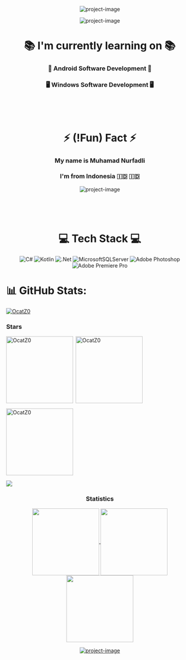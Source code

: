 <p align="center"><img src="https://capsule-render.vercel.app/api?type=waving&height=300&color=gradient&text=👑%20ABOUT%20ME%20👑&textBg=false&fontSize=80&desc=Muhamad%20Nurfadli&descAlign=50&descAlignY=66&descSize=25" alt="project-image"></p>
<p align="center"><img src="https://i.giphy.com/PUyO4KmKWX5D2MzH3w.webp" alt="project-image"></p>

<h1 align="center" id="title">📚 I'm currently learning on 📚</h1>
<h3 align="center" id="title">📱 Android Software Development 📱</h3> 
<h3 align="center" id="title">🖥️ Windows Software Development 🖥️</h3>

<br>
<br>
<br>

# <h1 align="center" id="title">⚡ (!Fun) Fact ⚡</h1>
<h3 align="center" id="title">My name is Muhamad Nurfadli</h3>
<h3 align="center" id="title">I'm from Indonesia 🇮🇩 🇮🇩</h3>
<p align="center"><img src="https://steamuserimages-a.akamaihd.net/ugc/1770445155917831534/63AAE94FF53C5FCA1E9E5D72D46B91258BD31CF3/?imw=512&imh=288&ima=fit&impolicy=Letterbox&imcolor=%23000000&letterbox=true" alt="project-image"></p>


<br>
<br>
<br>


# <h1 align="center" id="title">💻 Tech Stack 💻</h1>

<div align="center">
  
  ![C#](https://img.shields.io/badge/c%23-%23239120.svg?style=for-the-badge&logo=csharp&logoColor=white)
  ![Kotlin](https://img.shields.io/badge/kotlin-%237F52FF.svg?style=for-the-badge&logo=kotlin&logoColor=white)
  ![.Net](https://img.shields.io/badge/.NET-5C2D91?style=for-the-badge&logo=.net&logoColor=white)
  ![MicrosoftSQLServer](https://img.shields.io/badge/Microsoft%20SQL%20Server-CC2927?style=for-the-badge&logo=microsoft%20sql%20server&logoColor=white)
  ![Adobe Photoshop](https://img.shields.io/badge/adobe%20photoshop-%2331A8FF.svg?style=for-the-badge&logo=adobe%20photoshop&logoColor=white)
  ![Adobe Premiere Pro](https://img.shields.io/badge/Adobe%20Premiere%20Pro-9999FF.svg?style=for-the-badge&logo=Adobe%20Premiere%20Pro&logoColor=white)
  
</div>
  
# 📊 GitHub Stats:

<p align="left"> <a href="https://github.com/ryo-ma/github-profile-trophy"><img src="https://github-profile-trophy.vercel.app/?username=OcatZ0&theme=default" alt="OcatZ0" /></a> </p>


<h3 align="left">Stars</h3>
<img align="left" height="180em" src="https://github-readme-stats.vercel.app/api/top-langs/?username=OcatZ0&layout=compact&theme=transparent" alt=OcatZ0 />

<p>&nbsp;<img align="center" height="180em" src="https://github-readme-stats.vercel.app/api?username=OcatZ0&show_icons=true&locale=en&theme=transparent" alt="OcatZ0" /></p>

<p><img align="center" height="180em" src="https://github-readme-streak-stats.herokuapp.com/?user=OcatZ0&theme=" alt="OcatZ0" /></p>


<img src="https://user-images.githubusercontent.com/73097560/115834477-dbab4500-a447-11eb-908a-139a6edaec5c.gif"><h3 align="center">Statistics</h3>
<div align="center">
<a href="https://github.com/OcatZ0">
<img align="center" src="http://github-profile-summary-cards.vercel.app/api/cards/stats?username=OcatZ0&theme=github" height="180em" />
<img align="center" src="http://github-profile-summary-cards.vercel.app/api/cards/productive-time?username=OcatZ0&theme=github" height="180em" />
<img align="center" src="http://github-profile-summary-cards.vercel.app/api/cards/profile-details?username=OcatZ0&theme=github" height="180em" />
</div>

<p align="center"><img src="https://i.pinimg.com/originals/04/4d/12/044d12b83f0f1aa1012563a4701b0531.gif" alt="project-image"></p>
